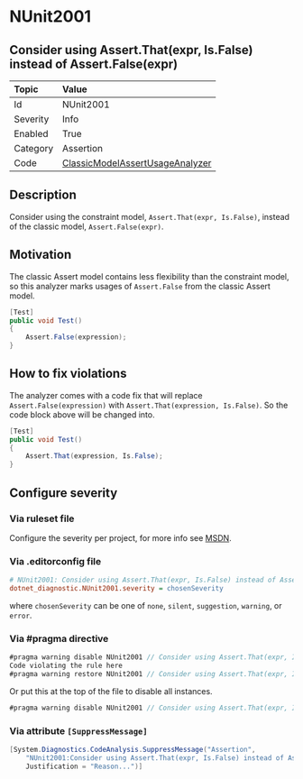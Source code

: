 # NUnit2001

## Consider using Assert.That(expr, Is.False) instead of Assert.False(expr)

| Topic    | Value
| :--      | :--
| Id       | NUnit2001
| Severity | Info
| Enabled  | True
| Category | Assertion
| Code     | [ClassicModelAssertUsageAnalyzer](https://github.com/nunit/nunit.analyzers/blob/3.6.0/src/nunit.analyzers/ClassicModelAssertUsage/ClassicModelAssertUsageAnalyzer.cs)

## Description

Consider using the constraint model, `Assert.That(expr, Is.False)`, instead of the classic model, `Assert.False(expr)`.

## Motivation

The classic Assert model contains less flexibility than the constraint model,
so this analyzer marks usages of `Assert.False` from the classic Assert model.

```csharp
[Test]
public void Test()
{
    Assert.False(expression);
}
```

## How to fix violations

The analyzer comes with a code fix that will replace `Assert.False(expression)` with
`Assert.That(expression, Is.False)`. So the code block above will be changed into.

```csharp
[Test]
public void Test()
{
    Assert.That(expression, Is.False);
}
```

<!-- start generated config severity -->
## Configure severity

### Via ruleset file

Configure the severity per project, for more info see [MSDN](https://learn.microsoft.com/en-us/visualstudio/code-quality/using-rule-sets-to-group-code-analysis-rules?view=vs-2022).

### Via .editorconfig file

```ini
# NUnit2001: Consider using Assert.That(expr, Is.False) instead of Assert.False(expr)
dotnet_diagnostic.NUnit2001.severity = chosenSeverity
```

where `chosenSeverity` can be one of `none`, `silent`, `suggestion`, `warning`, or `error`.

### Via #pragma directive

```csharp
#pragma warning disable NUnit2001 // Consider using Assert.That(expr, Is.False) instead of Assert.False(expr)
Code violating the rule here
#pragma warning restore NUnit2001 // Consider using Assert.That(expr, Is.False) instead of Assert.False(expr)
```

Or put this at the top of the file to disable all instances.

```csharp
#pragma warning disable NUnit2001 // Consider using Assert.That(expr, Is.False) instead of Assert.False(expr)
```

### Via attribute `[SuppressMessage]`

```csharp
[System.Diagnostics.CodeAnalysis.SuppressMessage("Assertion",
    "NUnit2001:Consider using Assert.That(expr, Is.False) instead of Assert.False(expr)",
    Justification = "Reason...")]
```
<!-- end generated config severity -->
